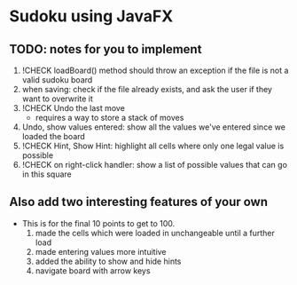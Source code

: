 # Sudoku using JavaFX

## TODO: notes for you to implement
1. !CHECK loadBoard() method should throw an exception if the file is not a valid sudoku board 
1. when saving: check if the file already exists, and ask the user if they want to overwrite it
1. !CHECK Undo the last move
    * requires a way to store a stack of moves
1. Undo, show values entered: show all the values we've entered since we loaded the board
1. !CHECK Hint, Show Hint: highlight all cells where only one legal value is possible
1. !CHECK on right-click handler: show a list of possible values that can go in this square

## Also add two interesting features of your own
* This is for the final 10 points to get to 100. 
    1. made the cells which were loaded in unchangeable until a further load
    2. made entering values more intuitive
    3. added the ability to show and hide hints
    4. navigate board with arrow keys
    